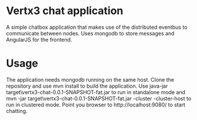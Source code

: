 # Vertx3 chat application
A simple chatbox application that makes use of the distributed eventbus to communicate between nodes. Uses mongodb to store messages and AngularJS for the frontend. 

# Usage
The application needs mongodb running on the same host.
Clone the repository and use mvn install to build the application. Use java-jar target\vertx3-chat-0.0.1-SNAPSHOT-fat.jar to run in standalone mode 
and mvn -jar target\vertx3-chat-0.0.1-SNAPSHOT-fat.jar -cluster -cluster-host <ip-address> to run in clustered mode.
Point you browser to http://localhost:9080/ to start chatting.
